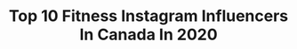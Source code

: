 ---
title: Top 10 Fitness Instagram Influencers In Canada In 2020
description: >-
  Find top fitness Instagram influencers in Canada in 2020. Most popular hashtags: #ootd #fitness #smile #love.
platform: Instagram
profiles:
  - username: "mr_romeo._07"
    fullname: >-
      Matthew James Warris
    location: "Canada"
    followers: 5685
    engagement: 2222
    commentsToLikes: 0.104095
    avatar: "https://scontent-lhr8-1.cdninstagram.com/v/t51.2885-19/s320x320/59870885_2367434203318343_771673308033712128_n.jpg?_nc_ht=scontent-lhr8-1.cdninstagram.com&_nc_ohc=nlqLnOWUnRYAX-vhfbo&oh=c3346b52be82d405fa59819b7f57ce71&oe=5EBA3B12"
    verified: false
    hashtags: "#fashionidea, #musically, #musicallyindia, #act"
  - username: "stephcurrrie"
    fullname: >-
      CURRIE
    location: "Canada"
    followers: 38316
    engagement: 750
    commentsToLikes: 0.030487
    avatar: "https://instagram.fmaa1-3.fna.fbcdn.net/v/t51.2885-19/s320x320/83640212_825261541325364_5793937768799272960_n.jpg?_nc_ht=instagram.fmaa1-3.fna.fbcdn.net&_nc_ohc=whdsgGyYzq8AX-O6f5j&oh=555ad1fae5a8125204ba215b38908393&oe=5EA61166"
    verified: false
    hashtags: ""
  - username: "k.christinee"
    fullname: >-
      𝐊𝐚𝐭𝐞
    location: "Canada"
    followers: 19051
    engagement: 558
    commentsToLikes: 0.113422
    avatar: "https://scontent-ams4-1.cdninstagram.com/v/t51.2885-19/s320x320/81811763_814433052403076_5425921692155248640_n.jpg?_nc_ht=scontent-ams4-1.cdninstagram.com&_nc_ohc=KRTtKYL2nKgAX-KcChx&oh=d19bd2120abac69fa28ac719f9dbee6d&oe=5E854D7A"
    verified: false
    hashtags: "#effyourbeautystandards, #nopantsclub, #spreadlove, #dailyaffirmations"
  - username: "annita_mompellert"
    fullname: >-
      Anne Laura
    location: "Canada"
    followers: 54801
    engagement: 328
    commentsToLikes: 0.099232
    avatar: "https://scontent-ams4-1.cdninstagram.com/v/t51.2885-19/s320x320/66255393_350729492514771_7859376103947763712_n.jpg?_nc_ht=scontent-ams4-1.cdninstagram.com&_nc_ohc=r8t2hhW13poAX-BN5Yz&oh=16f3ee9ecda3863ced4ad9756071d776&oe=5EBAAD35"
    verified: false
    hashtags: "#mtlphotography, #mtlfriday, #christiancreative, #styleblogger"
  - username: "deannawoo"
    fullname: >-
      Deanna Woo: Vancouver Foodie
    location: "Canada"
    followers: 19081
    engagement: 483
    commentsToLikes: 0.174266
    avatar: "https://scontent-ams4-1.cdninstagram.com/v/t51.2885-19/s320x320/79377616_742336466258030_7378907449803145216_n.jpg?_nc_ht=scontent-ams4-1.cdninstagram.com&_nc_ohc=oGee5XALpc4AX8I_u4m&oh=992c0172d5bcb5baae427fcbd54b5e2e&oe=5EBBC74C"
    verified: false
    hashtags: "#vancouverfood, #handpullednoodles, #noodlepull, #supportlocal"
  - username: "stevi.eh"
    fullname: >-
      Steven
    location: "Canada"
    followers: 5968
    engagement: 1615
    commentsToLikes: 0.037097
    avatar: "https://scontent-lhr8-1.cdninstagram.com/v/t51.2885-19/s320x320/66637471_2594110390601221_5305808035459891200_n.jpg?_nc_ht=scontent-lhr8-1.cdninstagram.com&_nc_ohc=htvrQRMzcBgAX8Re9E4&oh=b5928d59878c18a83826e4692e0c2d70&oe=5EBB2D9C"
    verified: false
    hashtags: "#xmas, #fit, #gay, #gayabs"
  - username: "laurenfabello"
    fullname: >-
      Laurén Fabello
    location: "Canada"
    followers: 5760
    engagement: 801
    commentsToLikes: 0.196532
    avatar: "https://scontent-ams4-1.cdninstagram.com/v/t51.2885-19/s320x320/80767073_609903119580241_5995893229910753280_n.jpg?_nc_ht=scontent-ams4-1.cdninstagram.com&_nc_ohc=Yf34n-5fTXMAX8jgBvb&oh=547e27a04df99d65d4e9d65e5a71158b&oe=5EB66E30"
    verified: false
    hashtags: "#ontariocanada, #backday, #thoughts, #healthymindhealthybody"
  - username: "sabr_22"
    fullname: >-
      Sabrina Ianniciello 🇮🇹
    location: "Canada"
    followers: 126409
    engagement: 511
    commentsToLikes: 0.033881
    avatar: "https://scontent-lhr8-1.cdninstagram.com/v/t51.2885-19/s320x320/73527624_457239018257835_271412207638544384_n.jpg?_nc_ht=scontent-lhr8-1.cdninstagram.com&_nc_ohc=14ExS-bvsU8AX9FCzGb&oh=8c141360054c83d87f51f384627c661d&oe=5EBA1B03"
    verified: false
    hashtags: "#wcw"
  - username: "elobouffard"
    fullname: >-
      ELODIE BOUFFARD
    location: "Canada"
    followers: 40456
    engagement: 300
    commentsToLikes: 0.060868
    avatar: "https://scontent-atl3-1.cdninstagram.com/v/t51.2885-19/s320x320/91978229_1071568859876763_2585990591921782784_n.jpg?_nc_ht=scontent-atl3-1.cdninstagram.com&_nc_ohc=hYcvDNWyvQIAX9X8I_a&oh=1d830fcc2beebae1688d6d48eac5e4a1&oe=5EB905EF"
    verified: false
    hashtags: "#puffyjacket, #loungeunderwear, #thinking, #foodporn"
  - username: "fitbybella_"
    fullname: >-
      Isabella Mazerolle
    location: "Canada"
    followers: 12296
    engagement: 664
    commentsToLikes: 0.239801
    avatar: "https://scontent-amt2-1.cdninstagram.com/v/t51.2885-19/s320x320/54511125_2118790501531563_1085610150078709760_n.jpg?_nc_ht=scontent-amt2-1.cdninstagram.com&_nc_ohc=733-lA-UX0oAX8Y5gsr&oh=dcd0b0b7bd6ed1282286aae7b124df89&oe=5EB9E22C"
    verified: false
    hashtags: "#fitbybella, #abworkout, #quarantinethoughts"
---